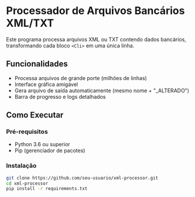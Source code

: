 # Processador de Arquivos Bancários XML/TXT

Este programa processa arquivos XML ou TXT contendo dados bancários, transformando cada bloco `<Cli>` em uma única linha.

## Funcionalidades
- Processa arquivos de grande porte (milhões de linhas)
- Interface gráfica amigável
- Gera arquivo de saída automaticamente (mesmo nome + "_ALTERADO")
- Barra de progresso e logs detalhados

## Como Executar

### Pré-requisitos
- Python 3.6 ou superior
- Pip (gerenciador de pacotes)

### Instalação
```bash
git clone https://github.com/seu-usuario/xml-processor.git
cd xml-processor
pip install -r requirements.txt